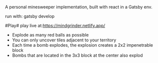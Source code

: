 A personal minesweeper implementation, built with react in a Gatsby env. 

run with: 
gatsby develop

#Play#
play live at:https://mindgrinder.netlify.app/

- Explode as many red balls as possible
- You can only uncover tiles adjacent to your territory
- Each time a bomb explodes, the explosion creates a 2x2 impenetrable block
- Bombs that are located in the 3x3 block at the center also explod  



